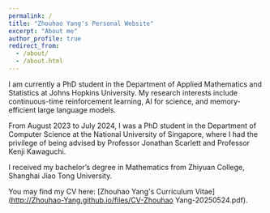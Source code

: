 ```yaml
---
permalink: /
title: "Zhouhao Yang's Personal Website"
excerpt: "About me"
author_profile: true
redirect_from: 
  - /about/
  - /about.html
---
```


I am currently a PhD student in the Department of Applied Mathematics and Statistics at Johns Hopkins University. My research interests include continuous-time reinforcement learning, AI for science, and memory-efficient large language models.

From August 2023 to July 2024, I was a PhD student in the Department of Computer Science at the National University of Singapore, where I had the privilege of being advised by Professor Jonathan Scarlett and Professor Kenji Kawaguchi.

I received my bachelor’s degree in Mathematics from Zhiyuan College, Shanghai Jiao Tong University.

You may find my CV here: [Zhouhao Yang's Curriculum Vitae](http://Zhouhao-Yang.github.io/files/CV-Zhouhao Yang-20250524.pdf).
